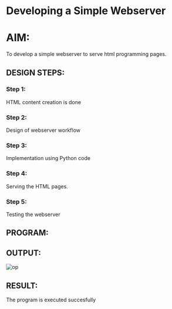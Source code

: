 # Developing a Simple Webserver

# AIM:

To develop a simple webserver to serve html programming pages.

## DESIGN STEPS:

### Step 1:

HTML content creation is done

### Step 2:

Design of webserver workflow

### Step 3:

Implementation using Python code

### Step 4:

Serving the HTML pages.

### Step 5:

Testing the webserver

## PROGRAM:

## OUTPUT:
![op](https://user-images.githubusercontent.com/85949888/228753476-b100f7c0-f4ca-4238-806f-e30703257d24.png)


## RESULT:
The program is executed succesfully
